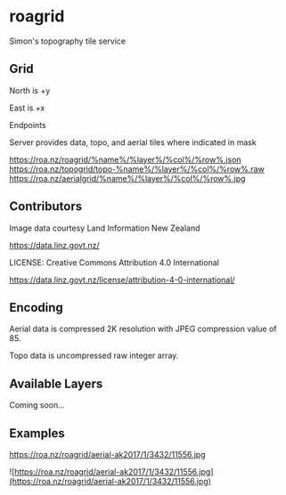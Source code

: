 # roagrid
Simon's topography tile service

## Grid

North is +y

East is +x

Endpoints

Server provides data, topo, and aerial tiles where indicated in mask

https://roa.nz/roagrid/%name%/%layer%/%col%/%row%.json
https://roa.nz/topogrid/topo-%name%/%layer%/%col%/%row%.raw
https://roa.nz/aerialgrid/%name%/%layer%/%col%/%row%.jpg

## Contributors

Image data courtesy Land Information New Zealand

https://data.linz.govt.nz/

LICENSE: Creative Commons Attribution 4.0 International

https://data.linz.govt.nz/license/attribution-4-0-international/

## Encoding

Aerial data is compressed 2K resolution with JPEG compression value of 85.

Topo data is uncompressed raw integer array.

## Available Layers

Coming soon...

## Examples

https://roa.nz/roagrid/aerial-ak2017/1/3432/11556.jpg

![https://roa.nz/roagrid/aerial-ak2017/1/3432/11556.jpg](https://roa.nz/roagrid/aerial-ak2017/1/3432/11556.jpg)

